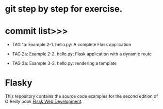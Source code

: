 # git step by step for exercise.
# commit list>>>
- TAG 1a: Example 2-1. hello.py: A complete Flask application

- TAG 2a: Example 2-2. hello.py: Flask application with a dynamic route

- TAG 3a: Example 3-3. hello.py: rendering a template


Flasky
======

This repository contains the source code examples for the second edition of O'Reilly book [Flask Web Development](http://www.flaskbook.com).
